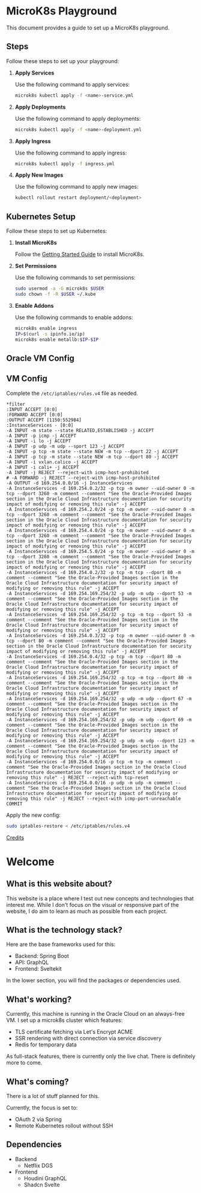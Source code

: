 # MicroK8s Playground

This document provides a guide to set up a MicroK8s playground.

## Steps

Follow these steps to set up your playground:

1. **Apply Services**

   Use the following command to apply services:

    ```bash
    microk8s kubectl apply -f <name>-service.yml
    ```

2. **Apply Deployments**

   Use the following command to apply deployments:

    ```bash
    microk8s kubectl apply -f <name>-deployment.yml
    ```

3. **Apply Ingress**

   Use the following command to apply ingress:

    ```bash
    microk8s kubectl apply -f ingress.yml
    ```

4. **Apply New Images**

   Use the following command to apply new images:

    ```bash
    kubectl rollout restart deployment/<deployment>
    ```

## Kubernetes Setup

Follow these steps to set up Kubernetes:

1. **Install MicroK8s**

   Follow the [Getting Started Guide](https://microk8s.io/docs/getting-started) to install MicroK8s.

2. **Set Permissions**

   Use the following commands to set permissions:

    ```bash
    sudo usermod -a -G microk8s $USER
    sudo chown -f -R $USER ~/.kube
    ```

3. **Enable Addons**

   Use the following commands to enable addons:

    ```bash
    microk8s enable ingress
    IP=$(curl -s ipinfo.io/ip)
    microk8s enable metallb:$IP-$IP
    ```

## Oracle VM Config

## VM Config

Complete the `/etc/iptables/rules.v4` file as needed.

```text
*filter
:INPUT ACCEPT [0:0]
:FORWARD ACCEPT [0:0]
:OUTPUT ACCEPT [1150:552984]
:InstanceServices - [0:0]
-A INPUT -m state --state RELATED,ESTABLISHED -j ACCEPT
-A INPUT -p icmp -j ACCEPT
-A INPUT -i lo -j ACCEPT
-A INPUT -p udp -m udp --sport 123 -j ACCEPT
-A INPUT -p tcp -m state --state NEW -m tcp --dport 22 -j ACCEPT
-A INPUT -p tcp -m state --state NEW -m tcp --dport 80 -j ACCEPT
-A INPUT -i vxlan.calico -j ACCEPT
-A INPUT -i cali+ -j ACCEPT
-A INPUT -j REJECT --reject-with icmp-host-prohibited
# -A FORWARD -j REJECT --reject-with icmp-host-prohibited
-A OUTPUT -d 169.254.0.0/16 -j InstanceServices
-A InstanceServices -d 169.254.0.2/32 -p tcp -m owner --uid-owner 0 -m tcp --dport 3260 -m comment --comment "See the Oracle-Provided Images section in the Oracle Cloud Infrastructure documentation for security impact of modifying or removing this rule" -j ACCEPT
-A InstanceServices -d 169.254.2.0/24 -p tcp -m owner --uid-owner 0 -m tcp --dport 3260 -m comment --comment "See the Oracle-Provided Images section in the Oracle Cloud Infrastructure documentation for security impact of modifying or removing this rule" -j ACCEPT
-A InstanceServices -d 169.254.4.0/24 -p tcp -m owner --uid-owner 0 -m tcp --dport 3260 -m comment --comment "See the Oracle-Provided Images section in the Oracle Cloud Infrastructure documentation for security impact of modifying or removing this rule" -j ACCEPT
-A InstanceServices -d 169.254.5.0/24 -p tcp -m owner --uid-owner 0 -m tcp --dport 3260 -m comment --comment "See the Oracle-Provided Images section in the Oracle Cloud Infrastructure documentation for security impact of modifying or removing this rule" -j ACCEPT
-A InstanceServices -d 169.254.0.2/32 -p tcp -m tcp --dport 80 -m comment --comment "See the Oracle-Provided Images section in the Oracle Cloud Infrastructure documentation for security impact of modifying or removing this rule" -j ACCEPT
-A InstanceServices -d 169.254.169.254/32 -p udp -m udp --dport 53 -m comment --comment "See the Oracle-Provided Images section in the Oracle Cloud Infrastructure documentation for security impact of modifying or removing this rule" -j ACCEPT
-A InstanceServices -d 169.254.169.254/32 -p tcp -m tcp --dport 53 -m comment --comment "See the Oracle-Provided Images section in the Oracle Cloud Infrastructure documentation for security impact of modifying or removing this rule" -j ACCEPT
-A InstanceServices -d 169.254.0.3/32 -p tcp -m owner --uid-owner 0 -m tcp --dport 80 -m comment --comment "See the Oracle-Provided Images section in the Oracle Cloud Infrastructure documentation for security impact of modifying or removing this rule" -j ACCEPT
-A InstanceServices -d 169.254.0.4/32 -p tcp -m tcp --dport 80 -m comment --comment "See the Oracle-Provided Images section in the Oracle Cloud Infrastructure documentation for security impact of modifying or removing this rule" -j ACCEPT
-A InstanceServices -d 169.254.169.254/32 -p tcp -m tcp --dport 80 -m comment --comment "See the Oracle-Provided Images section in the Oracle Cloud Infrastructure documentation for security impact of modifying or removing this rule" -j ACCEPT
-A InstanceServices -d 169.254.169.254/32 -p udp -m udp --dport 67 -m comment --comment "See the Oracle-Provided Images section in the Oracle Cloud Infrastructure documentation for security impact of modifying or removing this rule" -j ACCEPT
-A InstanceServices -d 169.254.169.254/32 -p udp -m udp --dport 69 -m comment --comment "See the Oracle-Provided Images section in the Oracle Cloud Infrastructure documentation for security impact of modifying or removing this rule" -j ACCEPT
-A InstanceServices -d 169.254.169.254/32 -p udp -m udp --dport 123 -m comment --comment "See the Oracle-Provided Images section in the Oracle Cloud Infrastructure documentation for security impact of modifying or removing this rule" -j ACCEPT
-A InstanceServices -d 169.254.0.0/16 -p tcp -m tcp -m comment --comment "See the Oracle-Provided Images section in the Oracle Cloud Infrastructure documentation for security impact of modifying or removing this rule" -j REJECT --reject-with tcp-reset
-A InstanceServices -d 169.254.0.0/16 -p udp -m udp -m comment --comment "See the Oracle-Provided Images section in the Oracle Cloud Infrastructure documentation for security impact of modifying or removing this rule" -j REJECT --reject-with icmp-port-unreachable
COMMIT
```

Apply the new config:

```bash
sudo iptables-restore < /etc/iptables/rules.v4
```

[Credits](https://github.com/canonical/microk8s/issues/854#issuecomment-1716576495)

# Welcome

## What is this website about?

This website is a place where I test out new concepts and technologies that interest me. While I don't focus on the
visual or responsive part of the website, I do aim to learn as much as possible from each project.

## What is the technology stack?

Here are the base frameworks used for this:

- Backend: Spring Boot
- API: GraphQL
- Frontend: Sveltekit

In the lower section, you will find the packages or dependencies used.

## What's working?

Currently, this machine is running in the Oracle Cloud on an always-free VM. I set up a microk8s cluster which features:

- TLS certificate fetching via Let's Encrypt ACME
- SSR rendering with direct connection via service discovery
- Redis for temporary data

As full-stack features, there is currently only the live chat. There is definitely more to come.

## What's coming?

There is a lot of stuff planned for this.

Currently, the focus is set to:

- OAuth 2 via Spring
- Remote Kubernetes rollout without SSH

## Dependencies

- Backend
    - Netflix DGS
- Frontend
    - Houdini GraphQL
    - Shadcn Svelte